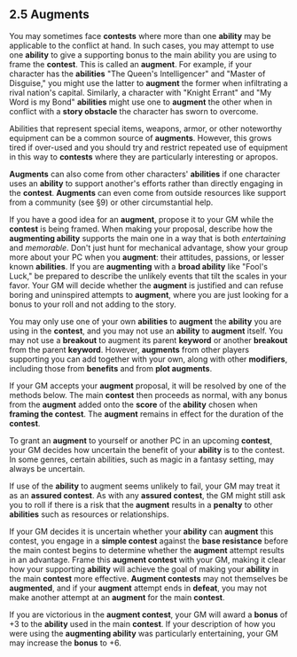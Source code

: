 ## 2.5 Augments

You may sometimes face **contests** where more than one **ability** may be applicable to the conflict at hand. In such cases, you may attempt to use one **ability** to give a supporting bonus to the main ability you are using to frame the **contest**. This is called an **augment**. For example, if your character has the **abilities** "The Queen's Intelligencer" and "Master of Disguise," you might use the latter to **augment** the former when infiltrating a rival nation's capital. Similarly, a character with "Knight Errant" and "My Word is my Bond" **abilities** might use one to **augment** the other when in conflict with a **story obstacle** the character has sworn to overcome.

Abilities that represent special items, weapons, armor, or other noteworthy equipment can be a common source of **augments**. However, this grows tired if over-used and you should try and restrict repeated use  of equipment in this way to **contests** where they are particularly interesting or apropos.

**Augments** can also come from other characters' **abilities** if one character uses an **ability** to support another's efforts rather than directly engaging in the **contest**. **Augments** can even come from outside resources like support from a community (see §9) or other circumstantial help.

If you have a good idea for an **augment**, propose it to your GM while the **contest** is being framed. When making your proposal, describe how the **augmenting ability** supports the main one in a way that is both *entertaining* and *memorable*. Don't just hunt for mechanical advantage, show your group more about your PC when you **augment**: their attitudes, passions, or lesser known **abilities**. If you are **augmenting** with a **broad ability** like "Fool's Luck," be prepared to describe the unlikely events that tilt the scales in your favor. Your GM will decide whether the **augment** is justified and can refuse boring and uninspired attempts to **augment**, where you are just looking for a bonus to your roll and not adding to the story.

You may only use one of your own **abilities** to **augment** the **ability** you are using in the **contest**, and you may not use an **ability** to **augment** itself. You may not use a **breakout** to augment its parent **keyword** or another **breakout** from the parent **keyword**. However, **augments** from other players supporting you can add together with your own, along with other **modifiers**, including those from **benefits** and from **plot augments**.

If your GM accepts your **augment** proposal, it will be resolved by one of the methods below. The main **contest** then proceeds as normal, with any bonus from the **augment** added onto the **score** of the **ability** chosen when **framing the contest**. The **augment** remains in effect for the duration of the **contest**.

To grant an **augment** to yourself or another PC in an upcoming **contest**, your GM decides how uncertain the benefit of your **ability** is to the contest. In some genres, certain abilities, such as magic in a fantasy setting, may always be uncertain. 

If use of the **ability** to augment seems unlikely to fail, your GM may treat it as an **assured contest**. As with any **assured contest**, the GM might still ask you to roll if there is a risk that the **augment** results in a **penalty** to other **abilities** such as resources or relationships.

If your GM decides it is uncertain whether your **ability** can **augment** this contest, you engage in a **simple contest** against the **base resistance** before the main contest begins to determine whether the **augment** attempt results in an advantage. Frame this **augment contest** with your GM, making it clear how your supporting **ability** will achieve the goal of making your **ability** in the main **contest** more effective. **Augment contests** may not themselves be **augmented**, and if your **augment** attempt ends in **defeat**, you may not make another attempt at an **augment** for the main **contest**.

If you are victorious in the **augment contest**, your GM will award a **bonus** of +3 to the **ability** used in the main **contest**. If your description of how you were using the **augmenting ability** was particularly entertaining, your GM may increase the **bonus** to +6.

